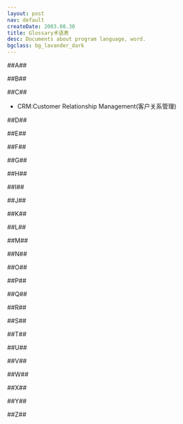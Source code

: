 ```yaml
---
layout: post
nav: default
createDate: 2003.08.30
title: Glossary术语表
desc: Documents about program language, word.
bgclass: bg_lavander_dark
---
```



##A##

##B##

##C##
* CRM:Customer Relationship Management(客户关系管理) 

##D##

##E##

##F##

##G##

##H##

##I##

##J##

##K##

##L##

##M##

##N##

##O##

##P##

##Q##

##R##

##S##

##T##

##U##

##V##

##W##

##X##

##Y##

##Z## 
